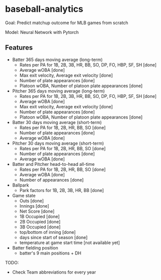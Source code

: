 # baseball-analytics

Goal: Predict matchup outcome for MLB games from scratch

Model: Neural Network with Pytorch

## Features
- Batter 365 days moving average (long-term)
  - Rates per PA for 1B, 2B, 3B, HR, BB, SO, DP, FO, HBP, SF, SH [done]
  - Average wOBA [done]
  - Max exit velocity, Average exit velocity [done]
  - Number of plate appearances [done]
  - Platoon wOBA, Number of platoon plate appearances [done]
- Pitcher 365 days moving average (long-term)
  - Rates per PA for 1B, 2B, 3B, HR, BB, SO, DP, FO, HBP, SF, SH [done]
  - Average wOBA [done]
  - Max exit velocity, Average exit velocity [done]
  - Number of plate appearances [done]
  - Platoon wOBA, Number of platoon plate appearances [done]
- Batter 30 days moving average (short-term)
  - Rates per PA for 1B, 2B, HR, BB, SO [done]
  - Number of plate appearances [done]
  - Average wOBA [done]
- Pitcher 30 days moving average (short-term)
  - Rates per PA for 1B, 2B, HR, BB, SO [done]
  - Number of plate appearances [done]
  - Average wOBA [done]
- Batter and Pitcher head-to-head all-time
  - Rates per PA for 1B, 2B, HR, BB, SO [done]
  - Average wOBA [done]
  - Number of appearances [done]
- Ballpark
  - Park factors for 1B, 2B, 3B, HR, BB [done]
- Game state
  - Outs [done]
  - Innings [done]
  - Net Score [done]
  - 1B Occupied [done]
  - 2B Occupied [done]
  - 3B Occupied [done]
  - top/bottom of inning [done]
  - days since start of season [done]
  - temperature at game start time [not available yet]
- Batter fielding position
  - batter's 9 main positions + DH 


TODO:
- Check Team abbreviations for every year